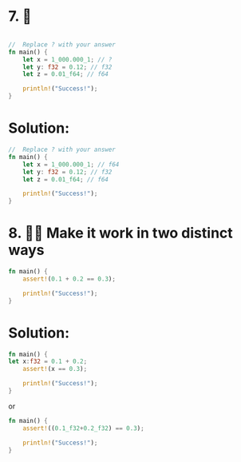 # 7. 🌟
```rs

//  Replace ? with your answer
fn main() {
    let x = 1_000.000_1; // ?
    let y: f32 = 0.12; // f32
    let z = 0.01_f64; // f64

    println!("Success!");
}
```
# Solution:
```rs
//  Replace ? with your answer
fn main() {
    let x = 1_000.000_1; // f64
    let y: f32 = 0.12; // f32
    let z = 0.01_f64; // f64

    println!("Success!");
}
```
# 8. 🌟🌟 Make it work in two distinct ways
```rs
fn main() {
    assert!(0.1 + 0.2 == 0.3);

    println!("Success!");
}
```
# Solution:
```rs
fn main() {
let x:f32 = 0.1 + 0.2;
    assert!(x == 0.3);

    println!("Success!");
}
```
or
```rs
fn main() {
    assert!((0.1_f32+0.2_f32) == 0.3);

    println!("Success!");
}
```